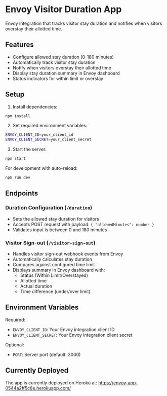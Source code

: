 # Envoy Visitor Duration App

Envoy integration that tracks visitor stay duration and notifies when visitors overstay their allotted time.

## Features

- Configure allowed stay duration (0-180 minutes)
- Automatically track visitor stay duration
- Notify when visitors overstay their allotted time
- Display stay duration summary in Envoy dashboard
- Status indicators for within limit or overstay

## Setup

1. Install dependencies:

```bash
npm install
```

2. Set required environment variables:

```bash
ENVOY_CLIENT_ID=your_client_id
ENVOY_CLIENT_SECRET=your_client_secret
```

3. Start the server:

```bash
npm start
```

For development with auto-reload:

```bash
npm run dev
```

## Endpoints

### Duration Configuration (`/duration`)

- Sets the allowed stay duration for visitors
- Accepts POST request with payload: `{ "allowedMinutes": number }`
- Validates input is between 0 and 180 minutes

### Visitor Sign-out (`/visitor-sign-out`)

- Handles visitor sign-out webhook events from Envoy
- Automatically calculates stay duration
- Compares against configured time limit
- Displays summary in Envoy dashboard with:
  - Status (Within Limit/Overstayed)
  - Allotted time
  - Actual duration
  - Time difference (under/over limit)

## Environment Variables

Required:

- `ENVOY_CLIENT_ID`: Your Envoy integration client ID
- `ENVOY_CLIENT_SECRET`: Your Envoy integration client secret

Optional:

- `PORT`: Server port (default: 3000)

## Currently Deployed

The app is currently deployed on Heroku at:
https://envoy-app-0544a2ff5c8e.herokuapp.com/